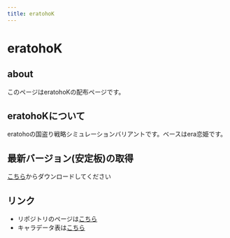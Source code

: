 ```yaml
---
title: eratohoK
---
```


# eratohoK

## about

このページはeratohoKの配布ページです。

## eratohoKについて

eratohoの国盗り戦略シミュレーションバリアントです。ベースはera恋姫です。


## 最新バージョン(安定板)の取得

[こちら](https://github.com/wamekukyouzin/eratohoK/releases/latest)からダウンロードしてください

## リンク

+ リポジトリのページは[こちら](http://github.com/wamekukyouzin/eratohoK)
+ キャラデータ表は[こちら](https://docs.google.com/spreadsheets/d/1cKeuMvkQAOYJuTPucaMD-2llKT_WRG3xemrBh0u6R-c/edit?usp=sharing)